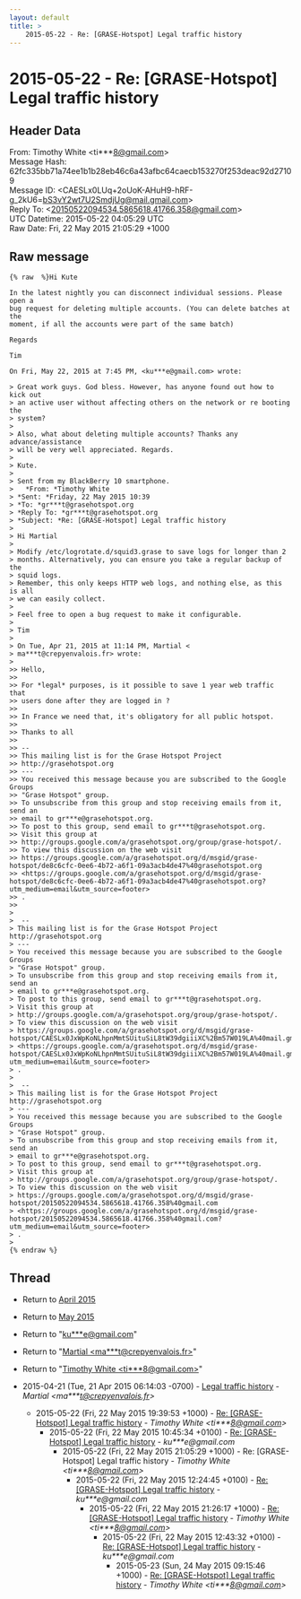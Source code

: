 ```yaml
---
layout: default
title: >
    2015-05-22 - Re: [GRASE-Hotspot] Legal traffic history
---
```


# 2015-05-22 - Re: [GRASE-Hotspot] Legal traffic history

## Header Data

From: Timothy White \<ti***8@gmail.com\><br>
Message Hash: 62fc335bb71a74ee1b1b28eb46c6a43afbc64caecb153270f253deac92d27109<br>
Message ID: \<CAESLx0LUq+2oUoK-AHuH9-hRF-g_2kU6=bS3vY2wt7U2SmdjUg@mail.gmail.com\><br>
Reply To: \<20150522094534.5865618.41766.358@gmail.com\><br>
UTC Datetime: 2015-05-22 04:05:29 UTC<br>
Raw Date: Fri, 22 May 2015 21:05:29 +1000<br>

## Raw message

```
{% raw  %}Hi Kute

In the latest nightly you can disconnect individual sessions. Please open a
bug request for deleting multiple accounts. (You can delete batches at the
moment, if all the accounts were part of the same batch)

Regards

Tim

On Fri, May 22, 2015 at 7:45 PM, <ku***e@gmail.com> wrote:

> Great work guys. God bless. However, has anyone found out how to kick out
> an active user without affecting others on the network or re booting the
> ‎system?
>
> Also, what about deleting multiple accounts? Thanks any advance/assistance
> will be very well appreciated. Regards.
>
> Kute.
>
> Sent from my BlackBerry 10 smartphone.
>   *From: *Timothy White
> *Sent: *Friday, 22 May 2015 10:39
> *To: *gr***t@grasehotspot.org
> *Reply To: *gr***t@grasehotspot.org
> *Subject: *Re: [GRASE-Hotspot] Legal traffic history
>
> Hi Martial
>
> Modify /etc/logrotate.d/squid3.grase to save logs for longer than 2
> months. Alternatively, you can ensure you take a regular backup of the
> squid logs.
> Remember, this only keeps HTTP web logs, and nothing else, as this is all
> we can easily collect.
>
> Feel free to open a bug request to make it configurable.
>
> Tim
>
> On Tue, Apr 21, 2015 at 11:14 PM, Martial <
> ma***t@crepyenvalois.fr> wrote:
>
>> Hello,
>>
>> For *legal* purposes, is it possible to save 1 year web traffic that
>> users done after they are logged in ?
>>
>> In France we need that, it's obligatory for all public hotspot.
>>
>> Thanks to all
>>
>> --
>> This mailing list is for the Grase Hotspot Project
>> http://grasehotspot.org
>> ---
>> You received this message because you are subscribed to the Google Groups
>> "Grase Hotspot" group.
>> To unsubscribe from this group and stop receiving emails from it, send an
>> email to gr***e@grasehotspot.org.
>> To post to this group, send email to gr***t@grasehotspot.org.
>> Visit this group at
>> http://groups.google.com/a/grasehotspot.org/group/grase-hotspot/.
>> To view this discussion on the web visit
>> https://groups.google.com/a/grasehotspot.org/d/msgid/grase-hotspot/de8c6cfc-0ee6-4b72-a6f1-09a3acb4de47%40grasehotspot.org
>> <https://groups.google.com/a/grasehotspot.org/d/msgid/grase-hotspot/de8c6cfc-0ee6-4b72-a6f1-09a3acb4de47%40grasehotspot.org?utm_medium=email&utm_source=footer>
>> .
>>
>
>  --
> This mailing list is for the Grase Hotspot Project http://grasehotspot.org
> ---
> You received this message because you are subscribed to the Google Groups
> "Grase Hotspot" group.
> To unsubscribe from this group and stop receiving emails from it, send an
> email to gr***e@grasehotspot.org.
> To post to this group, send email to gr***t@grasehotspot.org.
> Visit this group at
> http://groups.google.com/a/grasehotspot.org/group/grase-hotspot/.
> To view this discussion on the web visit
> https://groups.google.com/a/grasehotspot.org/d/msgid/grase-hotspot/CAESLx0JxWpKoNLhpnMmtSUituSiL8tW39dgiiiXC%2Bm57W019LA%40mail.gmail.com
> <https://groups.google.com/a/grasehotspot.org/d/msgid/grase-hotspot/CAESLx0JxWpKoNLhpnMmtSUituSiL8tW39dgiiiXC%2Bm57W019LA%40mail.gmail.com?utm_medium=email&utm_source=footer>
> .
>
>  --
> This mailing list is for the Grase Hotspot Project http://grasehotspot.org
> ---
> You received this message because you are subscribed to the Google Groups
> "Grase Hotspot" group.
> To unsubscribe from this group and stop receiving emails from it, send an
> email to gr***e@grasehotspot.org.
> To post to this group, send email to gr***t@grasehotspot.org.
> Visit this group at
> http://groups.google.com/a/grasehotspot.org/group/grase-hotspot/.
> To view this discussion on the web visit
> https://groups.google.com/a/grasehotspot.org/d/msgid/grase-hotspot/20150522094534.5865618.41766.358%40gmail.com
> <https://groups.google.com/a/grasehotspot.org/d/msgid/grase-hotspot/20150522094534.5865618.41766.358%40gmail.com?utm_medium=email&utm_source=footer>
> .
>
{% endraw %}
```

## Thread

+ Return to [April 2015](/archive/2015/04)
+ Return to [May 2015](/archive/2015/05)

+ Return to "[ku***e<span>@</span>gmail.com](/authors/ku___e_at_gmail_com)"
+ Return to "[Martial <ma***t<span>@</span>crepyenvalois.fr>](/authors/ma___t_at_crepyenvalois_fr)"
+ Return to "[Timothy White <ti***8<span>@</span>gmail.com>](/authors/ti___8_at_gmail_com)"

+ 2015-04-21 (Tue, 21 Apr 2015 06:14:03 -0700) - [Legal traffic history](/archive/2015/04/8b0fbd71439ff76bba3c8968e13906a1b799a8634a6129eaf42023dcae35f7e4) - _Martial \<ma***t@crepyenvalois.fr\>_
  + 2015-05-22 (Fri, 22 May 2015 19:39:53 +1000) - [Re: [GRASE-Hotspot] Legal traffic history](/archive/2015/05/f5d12d74f6011e9d57370e68eea3c2c2bbdbe819feeadd2fa6fcdc30777224b2) - _Timothy White \<ti***8@gmail.com\>_
    + 2015-05-22 (Fri, 22 May 2015 10:45:34 +0100) - [Re: [GRASE-Hotspot] Legal traffic history](/archive/2015/05/c1fd7294e1a338189308434f6a99d4963dc91a8444ebfeaa97d7173a44055059) - _ku***e@gmail.com_
      + 2015-05-22 (Fri, 22 May 2015 21:05:29 +1000) - Re: [GRASE-Hotspot] Legal traffic history - _Timothy White \<ti***8@gmail.com\>_
        + 2015-05-22 (Fri, 22 May 2015 12:24:45 +0100) - [Re: [GRASE-Hotspot] Legal traffic history](/archive/2015/05/a9dba7b41613e718603c7a69571399441ed895b4eb524f3bd8087a4c8580c5d2) - _ku***e@gmail.com_
          + 2015-05-22 (Fri, 22 May 2015 21:26:17 +1000) - [Re: [GRASE-Hotspot] Legal traffic history](/archive/2015/05/b65351f941bf49a6728db1daae640f8169b8a5e24d38400e1007c3c0ca2c0a58) - _Timothy White \<ti***8@gmail.com\>_
            + 2015-05-22 (Fri, 22 May 2015 12:43:32 +0100) - [Re: [GRASE-Hotspot] Legal traffic history](/archive/2015/05/0aeeb9a5019a8983b441fb23c7382656dbc13914585aa8fe87d109f733766dc2) - _ku***e@gmail.com_
              + 2015-05-23 (Sun, 24 May 2015 09:15:46 +1000) - [Re: [GRASE-Hotspot] Legal traffic history](/archive/2015/05/58f698f53aca7087cb0f31fdebfe369c79166eff68b1eba9418b7f3beec3a84a) - _Timothy White \<ti***8@gmail.com\>_

